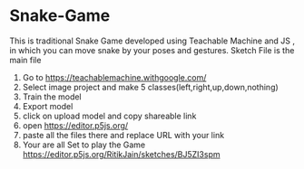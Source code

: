 # Snake-Game
This is traditional Snake Game developed using Teachable Machine and JS , in which you can move snake by your poses and gestures. 
Sketch File is the main file
1. Go to https://teachablemachine.withgoogle.com/
2. Select image project and make 5 classes(left,right,up,down,nothing)
3. Train the model
4. Export model 
5. click on upload model and copy shareable link
6. open https://editor.p5js.org/
7. paste all the files there and replace URL with your link
8. Your are all Set to play the Game
https://editor.p5js.org/RitikJain/sketches/BJ5ZI3spm 
